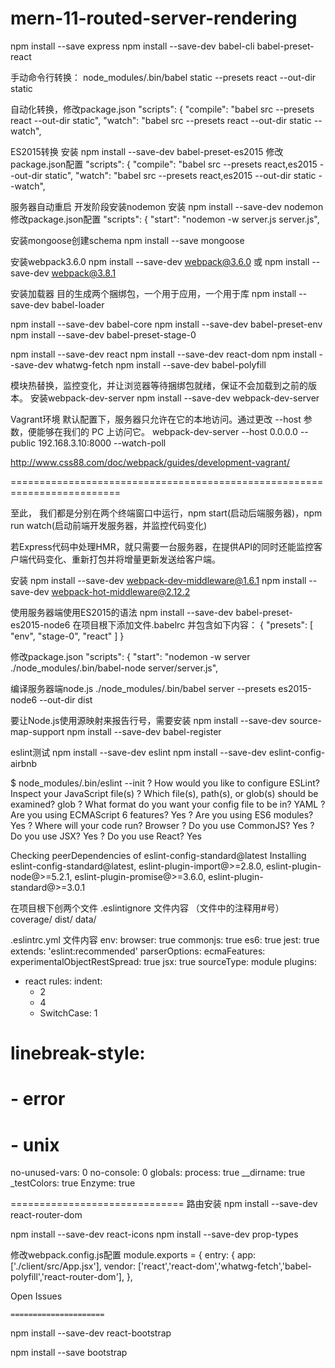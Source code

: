 # mern-11-routed-server-rendering

npm install --save express
npm install --save-dev babel-cli babel-preset-react

手动命令行转换：
node_modules/.bin/babel static --presets react --out-dir static

自动化转换，修改package.json
"scripts": {
    "compile": "babel src --presets react --out-dir static",
    "watch": "babel src --presets react --out-dir static --watch",


ES2015转换
  安装
   npm install --save-dev babel-preset-es2015
  修改package.json配置
  "scripts": {
    "compile": "babel src --presets react,es2015 --out-dir static",
    "watch": "babel src --presets react,es2015 --out-dir static --watch",

服务器自动重启 开发阶段安装nodemon
  安装
  npm install --save-dev nodemon
  修改package.json配置
   "scripts": {
    "start": "nodemon -w server.js server.js",



安装mongoose创建schema
  npm install --save mongoose


安装webpack3.6.0
  npm install --save-dev webpack@3.6.0
或
   npm install --save-dev webpack@3.8.1

   安装加载器 目的生成两个捆绑包，一个用于应用，一个用于库
   npm install --save-dev babel-loader

   npm install --save-dev babel-core
   npm install --save-dev babel-preset-env
   npm install --save-dev babel-preset-stage-0

   npm install --save-dev react 
   npm install --save-dev react-dom 
   npm install --save-dev whatwg-fetch 
   npm install --save-dev babel-polyfill


   模块热替换，监控变化，并让浏览器等待捆绑包就绪，保证不会加载到之前的版本。
   安装webpack-dev-server
   npm install --save-dev webpack-dev-server

   
   Vagrant环境
   默认配置下，服务器只允许在它的本地访问。通过更改 --host 参数，便能够在我们的 PC 上访问它。
   webpack-dev-server --host 0.0.0.0 --public 192.168.3.10:8000 --watch-poll

   http://www.css88.com/doc/webpack/guides/development-vagrant/

=========================================================================

   至此， 我们都是分别在两个终端窗口中运行，npm start(启动后端服务器)，npm run watch(启动前端开发服务器，并监控代码变化)
  

   若Express代码中处理HMR，就只需要一台服务器，在提供API的同时还能监控客户端代码变化、重新打包并将增量更新发送给客户端。

   安装
      npm install --save-dev webpack-dev-middleware@1.6.1 
      npm install --save-dev webpack-hot-middleware@2.12.2 


使用服务器端使用ES2015的语法
npm install --save-dev babel-preset-es2015-node6
在项目根下添加文件.babelrc
并包含如下内容：
{
    "presets": [
      "env",
      "stage-0",
      "react"
    ]
  }

 修改package.json
  "scripts": {
    "start": "nodemon -w server ./node_modules/.bin/babel-node server/server.js",

编译服务器端node.js
./node_modules/.bin/babel server --presets es2015-node6 --out-dir dist

要让Node.js使用源映射来报告行号，需要安装
 npm install --save-dev source-map-support
 npm install --save-dev babel-register



eslint测试
 npm install --save-dev eslint 
 npm install --save-dev eslint-config-airbnb

 $ node_modules/.bin/eslint --init
? How would you like to configure ESLint? Inspect your JavaScript file(s)
? Which file(s), path(s), or glob(s) should be examined? glob
? What format do you want your config file to be in? YAML
? Are you using ECMAScript 6 features? Yes
? Are you using ES6 modules? Yes
? Where will your code run? Browser
? Do you use CommonJS? Yes
? Do you use JSX? Yes
? Do you use React? Yes


  Checking peerDependencies of eslint-config-standard@latest
Installing eslint-config-standard@latest, eslint-plugin-import@>=2.8.0, eslint-plugin-node@>=5.2.1, eslint-plugin-promise@>=3.6.0, eslint-plugin-standard@>=3.0.1

在项目根下创两个文件
.eslintignore 文件内容 （文件中的注释用#号）
    coverage/
    dist/
    data/

 .eslintrc.yml 文件内容
 env:
  browser: true
  commonjs: true
  es6: true
  jest: true
extends: 'eslint:recommended'
parserOptions:
  ecmaFeatures:
    experimentalObjectRestSpread: true
    jsx: true
  sourceType: module
plugins:
  - react
rules:
  indent:
    - 2
    - 4
    - SwitchCase: 1
  # linebreak-style:
  #  - error
  #  - unix 
  no-unused-vars: 0
  no-console: 0
globals:
    process: true
    __dirname: true
    _testColors: true
    Enzyme: true

==============================
路由安装
npm install --save-dev react-router-dom

npm install --save-dev react-icons
npm install --save-dev prop-types

修改webpack.config.js配置
module.exports = {
    entry: {
        app:  ['./client/src/App.jsx'],
        vendor: ['react','react-dom','whatwg-fetch','babel-polyfill','react-router-dom'],
    },


<Link  to={{
        pathname: '/issues',
        search:'?status=Open',
        hash: '#hash'
    }}>Open Issues</Link>   





    =====================
  npm install --save-dev react-bootstrap

 npm install --save bootstrap








   




   

  
  
